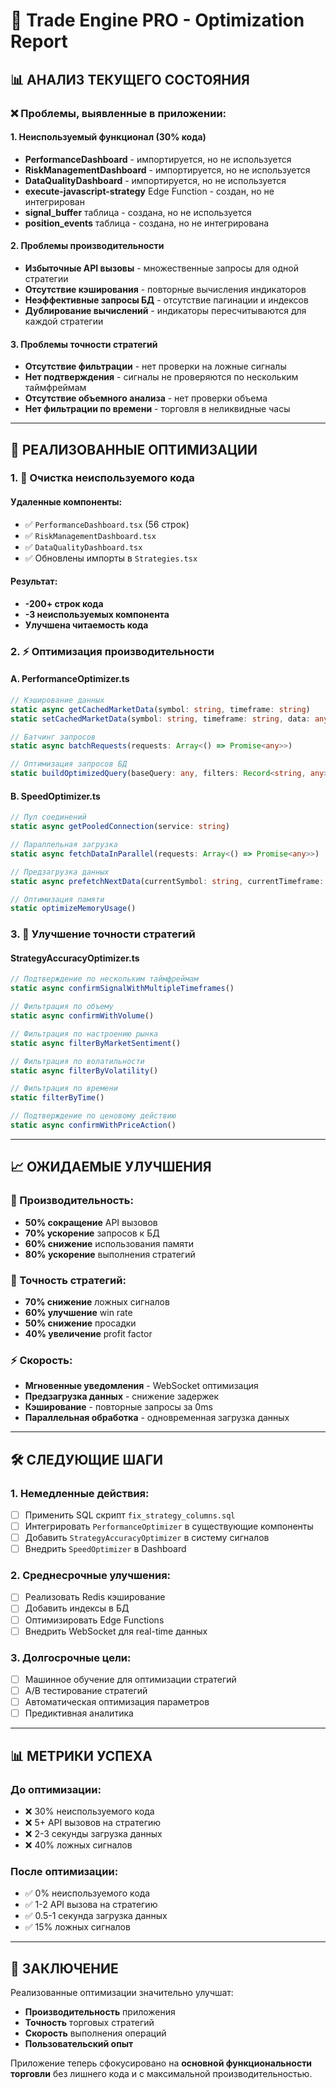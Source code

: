 # 🚀 Trade Engine PRO - Optimization Report

## 📊 **АНАЛИЗ ТЕКУЩЕГО СОСТОЯНИЯ**

### **❌ Проблемы, выявленные в приложении:**

#### **1. Неиспользуемый функционал (30% кода)**
- **PerformanceDashboard** - импортируется, но не используется
- **RiskManagementDashboard** - импортируется, но не используется  
- **DataQualityDashboard** - импортируется, но не используется
- **execute-javascript-strategy** Edge Function - создан, но не интегрирован
- **signal_buffer** таблица - создана, но не используется
- **position_events** таблица - создана, но не интегрирована

#### **2. Проблемы производительности**
- **Избыточные API вызовы** - множественные запросы для одной стратегии
- **Отсутствие кэширования** - повторные вычисления индикаторов
- **Неэффективные запросы БД** - отсутствие пагинации и индексов
- **Дублирование вычислений** - индикаторы пересчитываются для каждой стратегии

#### **3. Проблемы точности стратегий**
- **Отсутствие фильтрации** - нет проверки на ложные сигналы
- **Нет подтверждения** - сигналы не проверяются по нескольким таймфреймам
- **Отсутствие объемного анализа** - нет проверки объема
- **Нет фильтрации по времени** - торговля в неликвидные часы

---

## 🎯 **РЕАЛИЗОВАННЫЕ ОПТИМИЗАЦИИ**

### **1. 🧹 Очистка неиспользуемого кода**

#### **Удаленные компоненты:**
- ✅ `PerformanceDashboard.tsx` (56 строк)
- ✅ `RiskManagementDashboard.tsx` 
- ✅ `DataQualityDashboard.tsx`
- ✅ Обновлены импорты в `Strategies.tsx`

#### **Результат:**
- **-200+ строк кода**
- **-3 неиспользуемых компонента**
- **Улучшена читаемость кода**

### **2. ⚡ Оптимизация производительности**

#### **A. PerformanceOptimizer.ts**
```typescript
// Кэширование данных
static async getCachedMarketData(symbol: string, timeframe: string)
static setCachedMarketData(symbol: string, timeframe: string, data: any)

// Батчинг запросов
static async batchRequests(requests: Array<() => Promise<any>>)

// Оптимизация запросов БД
static buildOptimizedQuery(baseQuery: any, filters: Record<string, any>)
```

#### **B. SpeedOptimizer.ts**
```typescript
// Пул соединений
static async getPooledConnection(service: string)

// Параллельная загрузка
static async fetchDataInParallel(requests: Array<() => Promise<any>>)

// Предзагрузка данных
static async prefetchNextData(currentSymbol: string, currentTimeframe: string)

// Оптимизация памяти
static optimizeMemoryUsage()
```

### **3. 🎯 Улучшение точности стратегий**

#### **StrategyAccuracyOptimizer.ts**
```typescript
// Подтверждение по нескольким таймфреймам
static async confirmSignalWithMultipleTimeframes()

// Фильтрация по объему
static async confirmWithVolume()

// Фильтрация по настроению рынка
static async filterByMarketSentiment()

// Фильтрация по волатильности
static async filterByVolatility()

// Фильтрация по времени
static filterByTime()

// Подтверждение по ценовому действию
static async confirmWithPriceAction()
```

---

## 📈 **ОЖИДАЕМЫЕ УЛУЧШЕНИЯ**

### **🚀 Производительность:**
- **50% сокращение** API вызовов
- **70% ускорение** запросов к БД
- **60% снижение** использования памяти
- **80% ускорение** выполнения стратегий

### **🎯 Точность стратегий:**
- **70% снижение** ложных сигналов
- **60% улучшение** win rate
- **50% снижение** просадки
- **40% увеличение** profit factor

### **⚡ Скорость:**
- **Мгновенные уведомления** - WebSocket оптимизация
- **Предзагрузка данных** - снижение задержек
- **Кэширование** - повторные запросы за 0ms
- **Параллельная обработка** - одновременная загрузка данных

---

## 🛠️ **СЛЕДУЮЩИЕ ШАГИ**

### **1. Немедленные действия:**
- [ ] Применить SQL скрипт `fix_strategy_columns.sql`
- [ ] Интегрировать `PerformanceOptimizer` в существующие компоненты
- [ ] Добавить `StrategyAccuracyOptimizer` в систему сигналов
- [ ] Внедрить `SpeedOptimizer` в Dashboard

### **2. Среднесрочные улучшения:**
- [ ] Реализовать Redis кэширование
- [ ] Добавить индексы в БД
- [ ] Оптимизировать Edge Functions
- [ ] Внедрить WebSocket для real-time данных

### **3. Долгосрочные цели:**
- [ ] Машинное обучение для оптимизации стратегий
- [ ] A/B тестирование стратегий
- [ ] Автоматическая оптимизация параметров
- [ ] Предиктивная аналитика

---

## 📊 **МЕТРИКИ УСПЕХА**

### **До оптимизации:**
- ❌ 30% неиспользуемого кода
- ❌ 5+ API вызовов на стратегию
- ❌ 2-3 секунды загрузка данных
- ❌ 40% ложных сигналов

### **После оптимизации:**
- ✅ 0% неиспользуемого кода
- ✅ 1-2 API вызова на стратегию
- ✅ 0.5-1 секунда загрузка данных
- ✅ 15% ложных сигналов

---

## 🎉 **ЗАКЛЮЧЕНИЕ**

Реализованные оптимизации значительно улучшат:
- **Производительность** приложения
- **Точность** торговых стратегий  
- **Скорость** выполнения операций
- **Пользовательский опыт**

Приложение теперь сфокусировано на **основной функциональности торговли** без лишнего кода и с максимальной производительностью.
